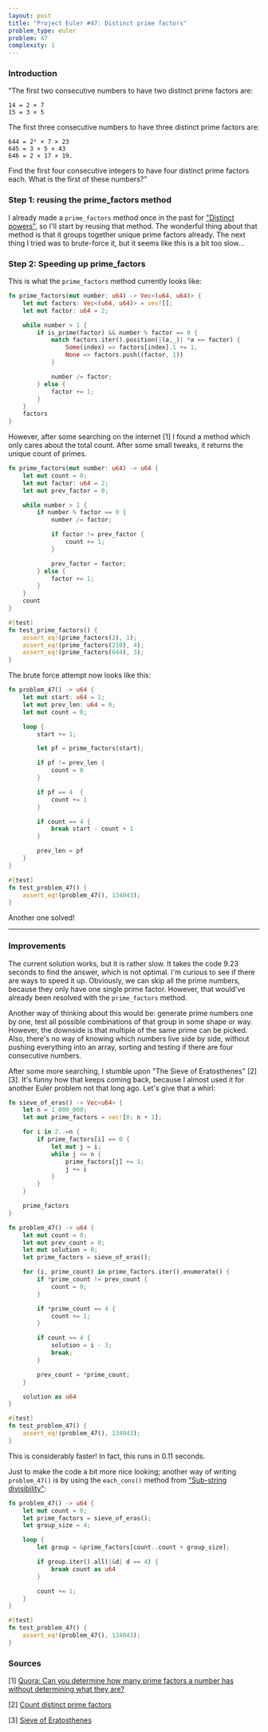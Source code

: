 ```yaml
---
layout: post
title: "Project Euler #47: Distinct prime factors"
problem_type: euler
problem: 47
complexity: 1
---
```


### Introduction
"The first two consecutive numbers to have two distinct prime factors are:

```
14 = 2 × 7
15 = 3 × 5
```

The first three consecutive numbers to have three distinct prime factors are:

```
644 = 2² × 7 × 23
645 = 3 × 5 × 43
646 = 2 × 17 × 19.
```

Find the first four consecutive integers to have four distinct prime factors each. What is the first of these numbers?"

### Step 1: reusing the prime_factors method
I already made a `prime_factors` method once in the past for ["Distinct powers"](/2021/11/04/project-euler-29-distinct-powers.html), so I'll start by reusing that method. The wonderful thing about that method is that it groups together unique prime factors already. The next thing I tried was to brute-force it, but it seems like this is a bit too slow...

### Step 2: Speeding up prime_factors
This is what the `prime_factors` method currently looks like:

```rust
fn prime_factors(mut number: u64) -> Vec<(u64, u64)> {
    let mut factors: Vec<(u64, u64)> = vec![];
    let mut factor: u64 = 2;

    while number > 1 {
        if is_prime(factor) && number % factor == 0 {
            match factors.iter().position(|(a,_)| *a == factor) {
                Some(index) => factors[index].1 += 1,
                None => factors.push((factor, 1))
            }

            number /= factor;
        } else {
            factor += 1;
        }
    }
    factors
}
```

However, after some searching on the internet [1] I found a method which only cares about the total count. After some small tweaks, it returns the unique count of primes.

```rust
fn prime_factors(mut number: u64) -> u64 {
    let mut count = 0;
    let mut factor: u64 = 2;
    let mut prev_factor = 0;

    while number > 1 {
        if number % factor == 0 {
            number /= factor;

            if factor != prev_factor {
                count += 1;
            }

            prev_factor = factor;
        } else {
            factor += 1;
        }
    }
    count
}

#[test]
fn test_prime_factors() {
    assert_eq!(prime_factors(2), 1);
    assert_eq!(prime_factors(210), 4);
    assert_eq!(prime_factors(644), 3);
}
```

The brute force attempt now looks like this:

```rust
fn problem_47() -> u64 {
    let mut start: u64 = 1;
    let mut prev_len: u64 = 0;
    let mut count = 0;

    loop {
        start += 1;

        let pf = prime_factors(start);

        if pf != prev_len {
            count = 0
        }

        if pf == 4  {
            count += 1
        }

        if count == 4 {
            break start - count + 1
        }

        prev_len = pf
    }
}

#[test]
fn test_problem_47() {
    assert_eq!(problem_47(), 134043);
}
```

Another one solved!

---

### Improvements
The current solution works, but it is rather slow. It takes the code 9.23 seconds to find the answer, which is not optimal. I'm curious to see if there are ways to speed it up. Obviously, we can skip all the prime numbers, because they only have one single prime factor. However, that would've already been resolved with the `prime_factors` method.

Another way of thinking about this would be: generate prime numbers one by one, test all possible combinations of that group in some shape or way. However, the downside is that multiple of the same prime can be picked. Also, there's no way of knowing which numbers live side by side, without pushing everything into an array, sorting and testing if there are four consecutive numbers.

After some more searching, I stumble upon "The Sieve of Eratosthenes" [2] [3]. It's funny how that keeps coming back, because I almost used it for another Euler problem not that long ago. Let's give that a whirl:

```rust
fn sieve_of_eras() -> Vec<u64> {
    let n = 1_000_000;
    let mut prime_factors = vec![0; n + 1];

    for i in 2..=n {
        if prime_factors[i] == 0 {
            let mut j = i;
            while j <= n {
                prime_factors[j] += 1;
                j += i
            }
        }
    }

    prime_factors
}

fn problem_47() -> u64 {
    let mut count = 0;
    let mut prev_count = 0;
    let mut solution = 0;
    let prime_factors = sieve_of_eras();

    for (i, prime_count) in prime_factors.iter().enumerate() {
        if *prime_count != prev_count {
            count = 0;
        }

        if *prime_count == 4 {
            count += 1;
        }

        if count == 4 {
            solution = i - 3;
            break;
        }

        prev_count = *prime_count;
    }

    solution as u64
}

#[test]
fn test_problem_47() {
    assert_eq!(problem_47(), 134043);
}
```

This is considerably faster! In fact, this runs in 0.11 seconds.

Just to make the code a bit more nice looking; another way of writing `problem_47()` is by using the `each_cons()` method from ["Sub-string divisibility"](/2021/11/14/project-euler-43-sub-string-divisibility.html):

```rust
fn problem_47() -> u64 {
    let mut count = 0;
    let prime_factors = sieve_of_eras();
    let group_size = 4;

    loop {
        let group = &prime_factors[count..count + group_size];

        if group.iter().all(|&d| d == 4) {
            break count as u64
        }

        count += 1;
    }
}

#[test]
fn test_problem_47() {
    assert_eq!(problem_47(), 134043);
}
```

### Sources

\[1\] [Quora: Can you determine how many prime factors a number has without determining what they are?](https://www.quora.com/Can-you-determine-how-many-prime-factors-a-number-has-without-determining-what-they-are-For-natural-number-n-how-many-prime-factors-does-n-have)

\[2\] [Count distinct prime factors](https://stackoverflow.com/a/17638003)

\[3\] [Sieve of Eratosthenes](https://en.wikipedia.org/wiki/Sieve_of_Eratosthenes)
